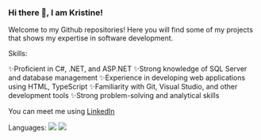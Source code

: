 ### Hi there 👋, I am Kristine!

Welcome to my Github repositories! 
Here you will find some of my projects that shows my expertise in software development.

Skills:

✨Proficient in C#, .NET, and ASP.NET
✨Strong knowledge of SQL Server and database management
✨Experience in developing web applications using HTML, TypeScript
✨Familiarity with Git, Visual Studio, and other development tools
✨Strong problem-solving and analytical skills

You can meet me using [LinkedIn](https://www.linkedin.com/in/kristine-kempe/) 

Languages:
[<img src="https://cdn.worldvectorlogo.com/logos/typescript-2.svg">](http://example.com/)
![](https://cdn.worldvectorlogo.com/logos/typescript-2.svg)



<!--
**KristineKem/KristineKem** is a ✨ _special_ ✨ repository because its `README.md` (this file) appears on your GitHub profile.

Here are some ideas to get you started:

- 🔭 I’m currently working on ...
- 🌱 I’m currently learning ...
- 👯 I’m looking to collaborate on ...
- 🤔 I’m looking for help with ...
- 💬 Ask me about ...
- 📫 How to reach me: ...
- 😄 Pronouns: ...
- ⚡ Fun fact: ...
-->
